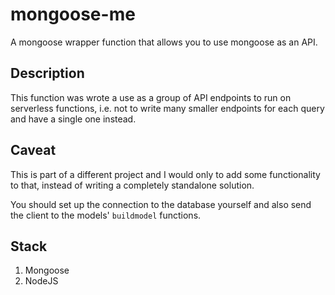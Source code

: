 # mongoose-me #
A mongoose wrapper function that allows you to use mongoose as an API.

## Description ## 
This function was wrote a use as a group of API endpoints to run on serverless functions, i.e. not to write many smaller endpoints for each query and have a single one instead.

## Caveat ##
This is part of a different project and I would only to add some functionality to that, instead of writing a completely standalone solution.

You should set up the connection to the database yourself and also send the client to the models' `buildmodel` functions.

## Stack ##
1. Mongoose
2. NodeJS


